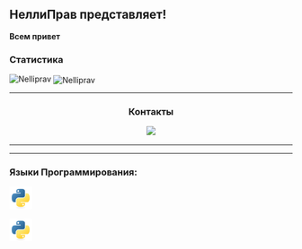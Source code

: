## НеллиПрав представляет!

**Всем привет**


### **Статистика**
  
<p><img align="left" src="https://github-readme-stats.vercel.app/api/top-langs?username=nelliprav&show_icons=true&locale=en&layout=compact" alt="Nelliprav" /></p>

<p>&nbsp;<img align="center" src="https://github-readme-stats.vercel.app/api?username=nelliprav&show_icons=true&locale=en" alt="Nelliprav" /></p>

---
<h3 align="center">Контакты</h3>
<p align="center"> <a href="https://discordapp.com/users/990193425406111795"> <img src="https://img.shields.io/badge/Discord-7289DA?style=for-the-badge&logo=discord&logoColor=white"> </a> </p>
  
---

---
<h3 align="left">Языки Программирования:</h3>
<p align="left">
  <a href="https://www.python.org" target="_blank" rel="noreferrer">
    <img src="https://raw.githubusercontent.com/devicons/devicon/master/icons/python/python-original.svg" alt="python" width="40" height="40"/>
  </a>
</p>
<p align="left">
  <a href="https://www.python.org" target="_blank" rel="noreferrer">
    <img src="https://raw.githubusercontent.com/devicons/devicon/master/icons/python/python-original.svg" alt="python" width="40" height="40"/>
  </a>
</p>


